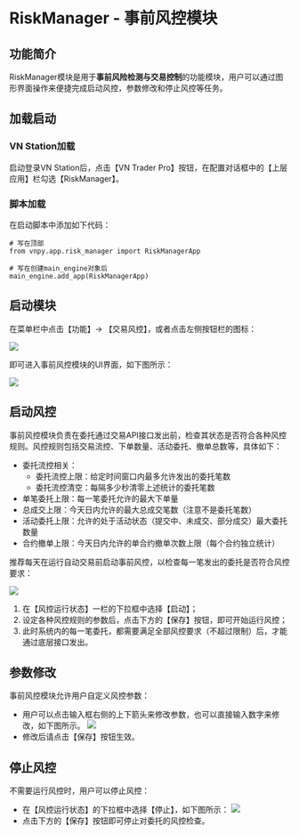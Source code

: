 # RiskManager - 事前风控模块

## 功能简介

RiskManager模块是用于**事前风险检测与交易控制**的功能模块，用户可以通过图形界面操作来便捷完成启动风控，参数修改和停止风控等任务。

## 加载启动

### VN Station加载

启动登录VN Station后，点击【VN Trader Pro】按钮，在配置对话框中的【上层应用】栏勾选【RiskManager】。

### 脚本加载

在启动脚本中添加如下代码：

```
# 写在顶部
from vnpy.app.risk_manager import RiskManagerApp

# 写在创建main_engine对象后
main_engine.add_app(RiskManagerApp)
```

## 启动模块

在菜单栏中点击【功能】-> 【交易风控】，或者点击左侧按钮栏的图标：

![](https://vnpy-doc.oss-cn-shanghai.aliyuncs.com/risk_manager/1-1.png)

即可进入事前风控模块的UI界面，如下图所示：

![](https://vnpy-doc.oss-cn-shanghai.aliyuncs.com/risk_manager/1-2.png)


## 启动风控

事前风控模块负责在委托通过交易API接口发出前，检查其状态是否符合各种风控规则。风控规则包括交易流控、下单数量、活动委托、撤单总数等，具体如下：

 - 委托流控相关：
   - 委托流控上限：给定时间窗口内最多允许发出的委托笔数
   - 委托流控清空：每隔多少秒清零上述统计的委托笔数
 - 单笔委托上限：每一笔委托允许的最大下单量
 - 总成交上限：今天日内允许的最大总成交笔数（注意不是委托笔数）
 - 活动委托上限：允许的处于活动状态（提交中、未成交、部分成交）最大委托数量
 - 合约撤单上限：今天日内允许的单合约撤单次数上限（每个合约独立统计）

推荐每天在运行自动交易前启动事前风控，以检查每一笔发出的委托是否符合风控要求：

![](https://vnpy-doc.oss-cn-shanghai.aliyuncs.com/risk_manager/1-3.png)

1. 在【风控运行状态】一栏的下拉框中选择【启动】；
2. 设定各种风控规则的参数后，点击下方的【保存】按钮，即可开始运行风控；
3. 此时系统内的每一笔委托，都需要满足全部风控要求（不超过限制）后，才能通过底层接口发出。


## 参数修改

事前风控模块允许用户自定义风控参数：

* 用户可以点击输入框右侧的上下箭头来修改参数，也可以直接输入数字来修改，如下图所示。
![](https://vnpy-doc.oss-cn-shanghai.aliyuncs.com/risk_manager/1-4.png)
* 修改后请点击【保存】按钮生效。

## 停止风控

不需要运行风控时，用户可以停止风控：

* 在【风控运行状态】的下拉框中选择【停止】，如下图所示：
![](https://vnpy-doc.oss-cn-shanghai.aliyuncs.com/risk_manager/1-5.png)
* 点击下方的【保存】按钮即可停止对委托的风控检查。